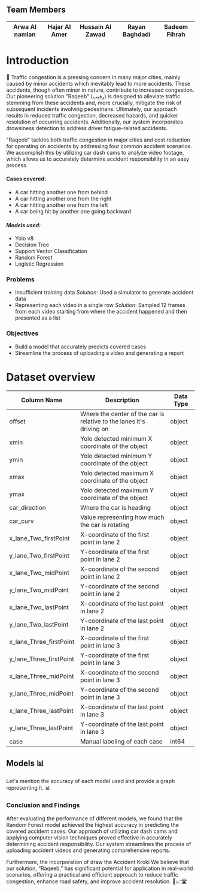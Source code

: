 ## Team Members
| Arwa Al namlan | Hajar Al Amer | Hussain Al Zawad | Rayan Baghdadi | Sadeem Fihrah|
|-|-|-|-|-|


# Introduction 
🚦 Traffic congestion is a pressing concern in many major cities, mainly caused by minor accidents which inevitably lead to more accidents. These accidents, though often minor in nature, contribute to increased congestion. Our pioneering solution "Raqeeb" (رقيب) is designed to alleviate traffic stemming from these accidents and, more crucially, mitigate the risk of subsequent incidents involving pedestrians. Ultimately, our approach results in reduced traffic congestion, decreased hazards, and quicker resolution of occurring accidents. Additionally, our system incorporates drowsiness detection to address driver fatigue-related accidents. 

"Raqeeb" tackles both traffic congestion in major cities and cost reduction for operating on accidents by addressing four common accident scenarios. We accomplish this by utilizing car dash cams to analyze video footage, which allows us to accurately determine accident responsibility in an easy process.

#### **Cases covered:**
- A car hitting another one from behind 
- A car hitting another one from the right
- A car hitting another one from the left
- A car being hit by another one going backward 

#### *Models used:*
- Yolo v8
- Decision Tree
- Support Vector Classification 
- Random Forest 
- Logistic Regression 

### **Problems**
- Insufficient training data 
*Solution*: Used a simulator to generate accident data 
- Representing each video in a single row
*Solution*: Sampled 12 frames from each video starting from where the accident happened and then presented as a list 

### **Objectives**
- Build a model that accurately predicts covered cases 
- Streamline the process of uploading a video and generating a report 

# **Dataset overview**
| Column Name              | Description                                                  | Data Type  |
|--------------------------|--------------------------------------------------------------|------------|
| offset                   | Where the center of the car is relative to the lanes it's driving on | object     |
| xmin                     | Yolo detected minimum X coordinate of the object            | object     |
| ymin                     | Yolo detected minimum Y coordinate of the object            | object     |
| xmax                     | Yolo detected maximum X coordinate of the object            | object     |
| ymax                     | Yolo detected maximum Y coordinate of the object            | object     |
| car_direction            | Where the car is heading                                    | object     |
| car_curv                 | Value representing how much the car is rotating             | object     |
| x_lane_Two_firstPoint    | X-coordinate of the first point in lane 2                   | object     |
| y_lane_Two_firstPoint    | Y-coordinate of the first point in lane 2                   | object     |
| x_lane_Two_midPoint      | X-coordinate of the second point in lane 2                  | object     |
| y_lane_Two_midPoint      | Y-coordinate of the second point in lane 2                  | object     |
| x_lane_Two_lastPoint     | X-coordinate of the last point in lane 2                    | object     |
| y_lane_Two_lastPoint     | Y-coordinate of the last point in lane 2                    | object     |
| x_lane_Three_firstPoint  | X-coordinate of the first point in lane 3                   | object     |
| y_lane_Three_firstPoint  | Y-coordinate of the first point in lane 3                   | object     |
| x_lane_Three_midPoint    | X-coordinate of the second point in lane 3                  | object     |
| y_lane_Three_midPoint    | Y-coordinate of the second point in lane 3                  | object     |
| x_lane_Three_lastPoint   | X-coordinate of the last point in lane 3                    | object     |
| y_lane_Three_lastPoint   | Y-coordinate of the last point in lane 3                    | object     |
| case                     | Manual labeling of each case                                | int64      |

## **Models** 📊

Let's mention the accuracy of each model used and provide a graph representing it. 📊


### **Conclusion and Findings**

After evaluating the performance of different models, we found that the Random Forest model achieved the highest accuracy in predicting the covered accident cases. Our approach of utilizing car dash cams and applying computer vision techniques proved effective in accurately determining accident responsibility. Our system streamlines the process of uploading accident videos and generating comprehensive reports.

Furthermore, the incorporation of draw the Accident Kroki
 We believe that our solution, “Raqeeb,” has significant potential for application in real-world scenarios, offering a practical and efficient approach to reduce traffic congestion, enhance road safety, and improve accident resolution. 🚗📈🛣️

